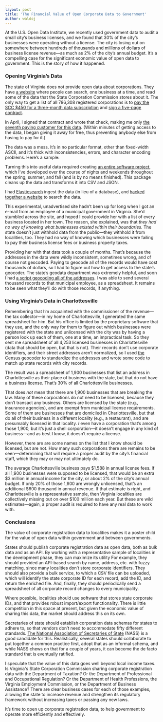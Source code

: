 ```yaml
---
layout: post
title: 'The Financial Value of Open Corporate Data to Government'
author: waldoj
---
```


At the U.S. Open Data Institute, we recently used government data to audit a small city’s business licenses, and we found that 30% of the city’s businesses were operating without a license. The city is losing out on somewhere between hundreds of thousands and millions of dollars of business license revenue—as much as 2% of the city’s annual budget. It’s a compelling case for the significant economic value of open data to government. This is the story of how it happened.

### Opening Virginia’s Data

The state of Virginia does not provide open data about corporations. They have [a website](https://sccefile.scc.virginia.gov/Find/Business) where people can search, one business at a time, and read some of the data that the State Corporation Commission stores about it. The only way to get a list of all 786,308 registered corporations is to [pay the SCC $450 for a three-month data subscription](http://www.scc.virginia.gov/clk/purch.aspx) and [sign a five-page contract](http://www.scc.virginia.gov/clk/files/sale.doc).

In April, I signed that contract and wrote that check, making me only [the seventh paying customer for this data](https://gist.github.com/waldoj/8836935). (Within minutes of getting access to the data, I began giving it away for free, thus preventing anybody else from having to pay for it.)

The data was a mess. It’s in no particular format, other than fixed-width ASCII, and it’s thick with inconsistencies, errors, and character encoding problems. Here’s a sample:

<script src="https://gist.github.com/waldoj/c02bfae33ae498ba451c.js"></script>

Turning this into useful data required creating [an entire software project](https://github.com/openva/crump/), which I’ve developed over the course of nights and weekends throughout the spring, summer, and fall (and is by no means finished). This package cleans up the data and transforms it into CSV and JSON.

I had [Elasticsearch](http://www.elasticsearch.org/) ingest the data (in lieu of a database), and [hacked together a website](https://vabusinesses.org/) to search the data.

This experimental, unadvertised site hadn’t been up for long when I got an e-mail from an employee of a municipal government in Virginia. She’d stumbled across the site, and hoped I could provide her with a list of every business located in her town. The reason, she explained, was that _they had no way of knowing what businesses existed within their boundaries._ The state doesn’t just withhold data from the public—they withhold it from localities, too. They had no way of knowing which businesses were failing to pay their business license fees or business property taxes.

Providing her with that data took a couple of months. That’s because the addresses in the data were wildly inconsistent, sometimes wrong, and of course not geocoded. Paying to geocode all of the records would have cost thousands of dollars, so I had to figure out how to get access to the state’s geocoder. The state’s geodata department was extremely helpful, and soon I had [a script geocoding all of the addresses](http://www.vita.virginia.gov/isp/default.aspx?id=8404). I was able to send several thousand records to that municipal employee, as a spreadsheet. It remains to be seen what they’ll do with those records, if anything.

### Using Virginia’s Data in Charlottesville

Remembering that I’m acquainted with the commissioner of the revenue—the tax collector—in my home of Charlottesville, I generated the same spreadsheet for him. But his office is limited by the proprietary software that they use, and the only way for them to figure out which businesses were registered with the state and unlicensed with the city was by having a person look up each of them, one at a time, an impractical task. So they sent me spreadsheet of all 4,253 licensed businesses in Charlottesville (data that should be open, but that is not). Their records don’t use corporate identifiers, and their street addresses aren’t normalized, so I used [the Census geocoder](http://geocoding.geo.census.gov/geocoder/) to standardize the addresses and wrote some code to match up state records with city records.

The result was a spreadsheet of 1,900 businesses that list an address in Charlottesville as their place of business with the state, but that do not have a business license. That’s 30% of all Charlottesville businesses.

That does _not_ mean that there are 1,900 businesses that are breaking the law. Many of these corporations do not need to be licensed, because they don’t transact any business. Others are licensed by the state (e.g., insurance agencies), and are exempt from municipal license requirements. Some of them are businesses that are domiciled in Charlottesville, but that do all of their business in a different locality (e.g., a restaurant), and are presumably licensed in that locality. _I_ even have a corporation that’s among those 1,900, but it’s just a shell corporation—it doesn’t engage in any kind of business—and as best I know, it doesn’t require a license.

However, there are are some names on the list that I know should be licensed, but are not. How many such corporations there are remains to be seen—determining that will require a proper audit by the city’s financial staff, which they may or may not ultimately do.

The average Charlottesville business pays $1,588 in annual license fees. If all 1,900 businesses were supposed to be licensed, that would be an extra $3 million in annual income for the city, or about 2% of the city’s annual budget. If only 20% of those 1,900 are wrongly unlicensed, that’s an additional $600 thousand in annual revenue. If that estimate is right, and Charlottesville is a representative sample, then Virginia localities are collectively missing out on over $100 million each year. But these are wild estimates—again, a proper audit is required to have any real data to work with.

### Conclusions

The value of corporate registration data to localities makes it a poster child for the value of open data within government and between governments.

States should publish corporate registration data as open data, both as bulk data and as an API. By working with a representative sample of localities in the development phase, they can maximize its utility For example, they should provided an API-based search by name, address, etc. with fuzzy matching, since many localities don’t store corporate identifiers. They should also provide a bulk service, to which a CSV file can be uploaded, which will identify the state corporate ID for each record, add the ID, and return the enriched file. And, finally, they should periodically send a spreadsheet of all corporate record changes to every municipality.

Where possible, localities should use software that stores state corporate IDs, and that provides robust import/export functionality. There is little competition in this space at present, but given the economic value of sharing this data, the market should address this on its own.

Secretaries of state should establish corporation data schemas for states to adhere to, so that vendors don’t need to accommodate fifty different standards. [The National Association of Secretaries of State](http://www.nass.org/) (NASS) is a good candidate for this. Realistically, several states should collaborate to put together a common practice first, adopt that as an informal schema, and while NASS chews on that for a couple of years, it can become the de facto standard that is eventually ratified.

I speculate that the value of this data goes well beyond local income taxes. Is Virginia's State Corporation Commission sharing corporate registration data with the Department of Taxation? Or the Department of Professional and Occupational Regulation? Or the Department of Health Professions, the Virginia Employment Commission, or the Department of Business Assistance? There are clear business cases for each of those examples, allowing the state to increase revenue and strengthen its regulatory framework without increasing taxes or passing any new laws.

It’s time to open up corporate registration data, to help government to operate more efficiently and effectively.
